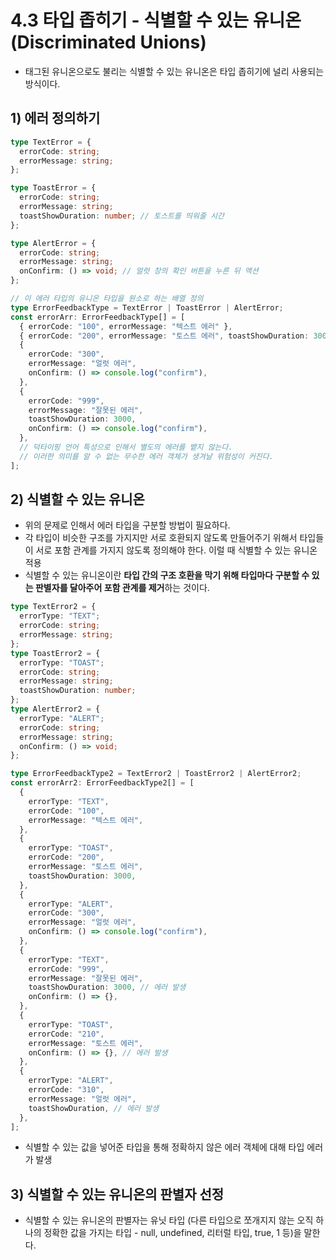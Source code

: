 # 4.3 타입 좁히기 - 식별할 수 있는 유니온(Discriminated Unions)

- 태그된 유니온으로도 불리는 식별할 수 있는 유니온은 타입 좁히기에 널리 사용되는 방식이다.

## 1) 에러 정의하기

```ts
type TextError = {
  errorCode: string;
  errorMessage: string;
};

type ToastError = {
  errorCode: string;
  errorMessage: string;
  toastShowDuration: number; // 토스트를 띄워줄 시간
};

type AlertError = {
  errorCode: string;
  errorMessage: string;
  onConfirm: () => void; // 얼럿 창의 확인 버튼을 누른 뒤 액션
};

// 이 에러 타입의 유니온 타입을 원소로 하는 배열 정의
type ErrorFeedbackType = TextError | ToastError | AlertError;
const errorArr: ErrorFeedbackType[] = [
  { errorCode: "100", errorMessage: "텍스트 에러" },
  { errorCode: "200", errorMessage: "토스트 에러", toastShowDuration: 3000 },
  {
    errorCode: "300",
    errorMessage: "얼럿 에러",
    onConfirm: () => console.log("confirm"),
  },
  {
    errorCode: "999",
    errorMessage: "잘못된 에러",
    toastShowDuration: 3000,
    onConfirm: () => console.log("confirm"),
  },
  // 덕타이핑 언어 특성으로 인해서 별도의 에러를 뱉지 않는다.
  // 이러한 의미를 알 수 없는 무수한 에러 객체가 생겨날 위험성이 커진다.
];
```

## 2) 식별할 수 있는 유니온

- 위의 문제로 인해서 에러 타입을 구분할 방법이 필요하다.
- 각 타입이 비슷한 구조를 가지지만 서로 호환되지 않도록 만들어주기 위해서 타입들이 서로 포함 관계를 가지지 않도록 정의해야 한다. 이럴 때 식별할 수 있는 유니온 적용
- 식별할 수 있는 유니온이란 **타입 간의 구조 호환을 막기 위해 타입마다 구분할 수 있는 판별자를 달아주어 포함 관계를 제거**하는 것이다.

```ts
type TextError2 = {
  errorType: "TEXT";
  errorCode: string;
  errorMessage: string;
};
type ToastError2 = {
  errorType: "TOAST";
  errorCode: string;
  errorMessage: string;
  toastShowDuration: number;
};
type AlertError2 = {
  errorType: "ALERT";
  errorCode: string;
  errorMessage: string;
  onConfirm: () => void;
};

type ErrorFeedbackType2 = TextError2 | ToastError2 | AlertError2;
const errorArr2: ErrorFeedbackType2[] = [
  {
    errorType: "TEXT",
    errorCode: "100",
    errorMessage: "텍스트 에러",
  },
  {
    errorType: "TOAST",
    errorCode: "200",
    errorMessage: "토스트 에러",
    toastShowDuration: 3000,
  },
  {
    errorType: "ALERT",
    errorCode: "300",
    errorMessage: "얼럿 에러",
    onConfirm: () => console.log("confirm"),
  },
  {
    errorType: "TEXT",
    errorCode: "999",
    errorMessage: "잘못된 에러",
    toastShowDuration: 3000, // 에러 발생
    onConfirm: () => {},
  },
  {
    errorType: "TOAST",
    errorCode: "210",
    errorMessage: "토스트 에러",
    onConfirm: () => {}, // 에러 발생
  },
  {
    errorType: "ALERT",
    errorCode: "310",
    errorMessage: "얼럿 에러",
    toastShowDuration, // 에러 발생
  },
];
```

- 식별할 수 있는 값을 넣어준 타입을 통해 정확하지 않은 에러 객체에 대해 타입 에러가 발생

## 3) 식별할 수 있는 유니온의 판별자 선정

- 식별할 수 있는 유니온의 판별자는 유닛 타입 (다른 타입으로 쪼개지지 않는 오직 하나의 정확한 값을 가지는 타입 - null, undefined, 리터럴 타입, true, 1 등)을 말한다.
